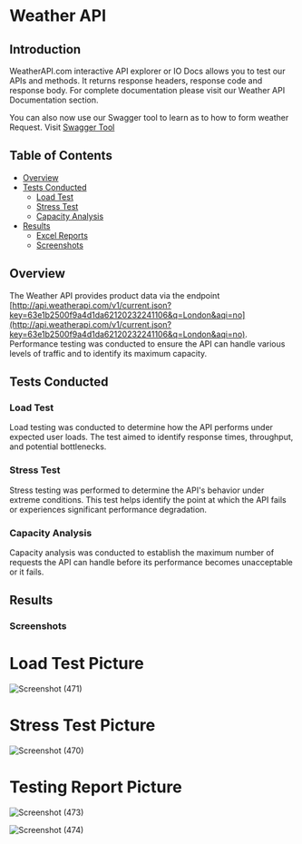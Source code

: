 # Weather API

## Introduction

WeatherAPI.com interactive API explorer or IO Docs allows you to test our APIs and methods. It returns response headers, response code and response body.
For complete documentation please visit our Weather API Documentation section.

You can also now use our Swagger tool to learn as to how to form weather Request. Visit [Swagger Tool](https://app.swaggerhub.com/apis-docs/WeatherAPI.com/WeatherAPI/1.0.2)


## Table of Contents

- [Overview](#overview)
- [Tests Conducted](#tests-conducted)
  - [Load Test](#load-test)
  - [Stress Test](#stress-test)
  - [Capacity Analysis](#capacity-analysis)
- [Results](#results)
  - [Excel Reports](#excel-reports)
  - [Screenshots](#screenshots)
  

## Overview

The Weather API provides product data via the endpoint [http://api.weatherapi.com/v1/current.json?key=63e1b2500f9a4d1da62120232241106&q=London&aqi=no](http://api.weatherapi.com/v1/current.json?key=63e1b2500f9a4d1da62120232241106&q=London&aqi=no). Performance testing was conducted to ensure the API can handle various levels of traffic and to identify its maximum capacity.

## Tests Conducted

### Load Test

Load testing was conducted to determine how the API performs under expected user loads. The test aimed to identify response times, throughput, and potential bottlenecks.

### Stress Test

Stress testing was performed to determine the API's behavior under extreme conditions. This test helps identify the point at which the API fails or experiences significant performance degradation.

### Capacity Analysis

Capacity analysis was conducted to establish the maximum number of requests the API can handle before its performance becomes unacceptable or it fails.

## Results



### Screenshots

# Load Test Picture
![Screenshot (471)](https://github.com/Tauhid333/Random-User-API-Performance-Test/assets/62515281/0644ca4c-4336-4751-87cf-d1708dda8004)



# Stress Test Picture
![Screenshot (470)](https://github.com/Tauhid333/Random-User-API-Performance-Test/assets/62515281/9b32411a-c410-4085-8808-1e4a679b01da)


# Testing Report Picture
![Screenshot (473)](https://github.com/Tauhid333/Random-User-API-Performance-Test/assets/62515281/15de6559-e807-43b6-bb32-164b9b298771)

![Screenshot (474)](https://github.com/Tauhid333/Random-User-API-Performance-Test/assets/62515281/6cbc55fe-127c-4453-ab5d-9b1c0afdc9b4)







